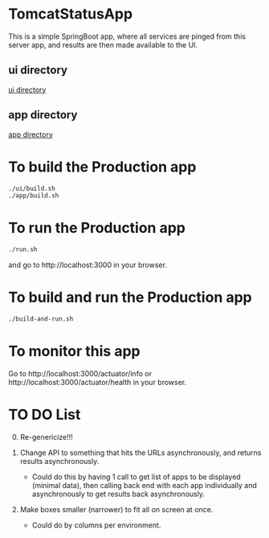 # TomcatStatusApp

This is a simple SpringBoot app, where all services are pinged from
this server app, and results are then made available to the UI.

## ui directory

[ui directory](./ui/README.md)

## app directory

[app directory](./app/README.md)

# To build the Production app

```bash
./ui/build.sh
./app/build.sh
```

# To run the Production app

```bash
./run.sh
```

and go to http://localhost:3000 in your browser.

# To build and run the Production app

```bash
./build-and-run.sh
```

# To monitor this app

Go to http://localhost:3000/actuator/info or http://localhost:3000/actuator/health in your browser.


# TO DO List

0. Re-genericize!!!

1. Change API to something that hits the URLs asynchronously, and returns results asynchronously.

   * Could do this by having 1 call to get list of apps to be displayed (minimal data), then calling back end with each app individually and asynchronously to get results back asynchronously.

2. Make boxes smaller (narrower) to fit all on screen at once.
   * Could do by columns per environment.
